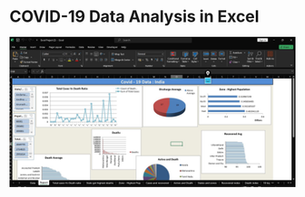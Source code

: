 # COVID-19 Data Analysis in Excel

<center><img src = "https://github.com/Khushi-Kasera/Covid-19-Excel-Project-Dashboard/blob/main/Dashboard%20Image.jpeg"><center>
